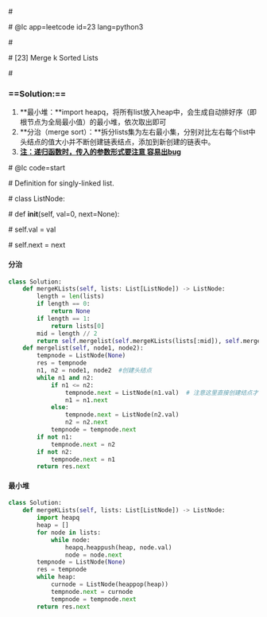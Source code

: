 \#

\# @lc app=leetcode id=23 lang=python3

\#

\# [23] Merge k Sorted Lists

\#

### ==Solution:==

1. **最小堆：**import heapq，将所有list放入heap中，会生成自动排好序（即根节点为全局最小值）的最小堆，依次取出即可
2. **分治（merge sort）：**拆分lists集为左右最小集，分别对比左右每个list中头结点的值大小并不断创建链表结点，添加到新创建的链表中。
3. <u>**注：递归函数时，传入的参数形式要注意 容易出bug**</u>

\# @lc code=start

\# Definition for singly-linked list.

\# class ListNode:

\#     def __init__(self, val=0, next=None):

\#         self.val = val

\#         self.next = next

#### 分治

```python
class Solution:
	def mergeKLists(self, lists: List[ListNode]) -> ListNode:
        length = len(lists)
        if length == 0:
            return None
        if length == 1:
            return lists[0]
        mid = length // 2
        return self.mergelist(self.mergeKLists(lists[:mid]), self.mergeKLists(lists[mid:]))
    def mergelist(self, node1, node2):
        tempnode = ListNode(None)
        res = tempnode
        n1, n2 = node1, node2  #创建头结点
        while n1 and n2:
            if n1 <= n2:
                tempnode.next = ListNode(n1.val)  # 注意这里直接创建结点才能往后next
                n1 = n1.next
            else:
                tempnode.next = ListNode(n2.val)
                n2 = n2.next
            tempnode = tempnode.next
        if not n1:
            tempnode.next = n2
        if not n2:
            tempnode.next = n1
        return res.next
```

#### 最小堆

```python
class Solution:
	def mergeKLists(self, lists: List[ListNode]) -> ListNode:
        import heapq
        heap = []
        for node in lists:
            while node:
                heapq.heappush(heap, node.val)
                node = node.next
        tempnode = ListNode(None)
        res = tempnode
        while heap:
            curnode = ListNode(heappop(heap))
            tempnode.next = curnode
            tempnode = tempnode.next
        return res.next
```



